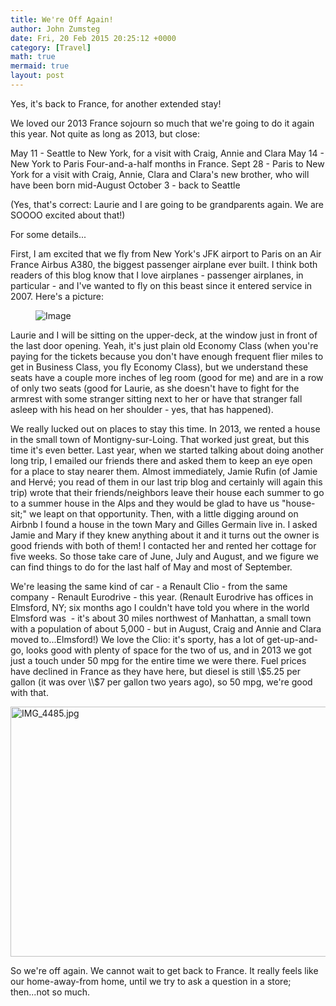 ```yaml
---
title: We're Off Again!
author: John Zumsteg
date: Fri, 20 Feb 2015 20:25:12 +0000
category: [Travel]
math: true
mermaid: true
layout: post
---
```

Yes, it's back to France, for another extended stay!

We loved our 2013 France sojourn so much that we're going to do it again this year. Not quite as long as 2013, but close:

May 11 - Seattle to New York, for a visit with Craig, Annie and Clara
May 14 - New York to Paris
Four-and-a-half months in France.
Sept 28 - Paris to New York for a visit with Craig, Annie, Clara and Clara's new brother, who will have been born mid-August
October 3 - back to Seattle

(Yes, that's correct: Laurie and I are going to be grandparents again. We are SOOOO excited about that!)

For some details...

First, I am excited that we fly from New York's JFK airport to Paris on an Air France Airbus A380, the biggest passenger airplane ever built. I think both readers of this blog know that I love airplanes - passenger airplanes, in particular - and I've wanted to fly on this beast since it entered service in 2007. Here's a picture:

<figure class = "landscape">
	<img src="{{"/assets/images/2015/02/A380-800-e1424463355317.png" | prepend: site.baseurl  }}" alt="Image" />
	<figcaption></figcaption>
</figure>



Laurie and I will be sitting on the upper-deck, at the window just in front of the last door opening. Yeah, it's just plain old Economy Class (when you're paying for the tickets because you don't have enough frequent flier miles to get in Business Class, you fly Economy Class), but we understand these seats have a couple more inches of leg room (good for me) and are in a row of only two seats (good for Laurie, as she doesn't have to fight for the armrest with some stranger sitting next to her or have that stranger fall asleep with his head on her shoulder - yes, that has happened).

We really lucked out on places to stay this time. In 2013, we rented a house in the small town of Montigny-sur-Loing. That worked just great, but this time it's even better. Last year, when we started talking about doing another long trip, I emailed our friends there and asked them to keep an eye open for a place to stay nearer them. Almost immediately, Jamie Rufin (of Jamie and Hervé; you read of them in our last trip blog and certainly will again this trip) wrote that their friends/neighbors leave their house each summer to go to a summer house in the Alps and they would be glad to have us "house-sit;" we leapt on that opportunity. Then, with a little digging around on Airbnb I found a house in the town Mary and Gilles Germain live in. I asked Jamie and Mary if they knew anything about it and it turns out the owner is good friends with both of them! I contacted her and rented her cottage for five weeks. So those take care of June, July and August, and we figure we can find things to do for the last half of May and most of September.

We're leasing the same kind of car - a Renault Clio - from the same company - Renault Eurodrive - this year. (Renault Eurodrive has offices in Elmsford, NY; six months ago I couldn't have told you where in the world Elmsford was  - it's about 30 miles northwest of Manhattan, a small town with a population of about 5,000 - but in August, Craig and Annie and Clara moved to...Elmsford!) We love the Clio: it's sporty, has a lot of get-up-and-go, looks good with plenty of space for the two of us, and in 2013 we got just a touch under 50 mpg for the entire time we were there. Fuel prices have declined in France as they have here, but diesel is still \\$5.25 per gallon (it was over \\$7 per gallon two years ago), so 50 mpg, we're good with that.

<img class="aligncenter size-full wp-image-167" src="http:/assets/images/2013/05/IMG_44851.jpg" alt="IMG_4485.jpg" width="600" height="400" />

So we're off again. We cannot wait to get back to France. It really feels like our home-away-from home, until we try to ask a question in a store; then...not so much.
